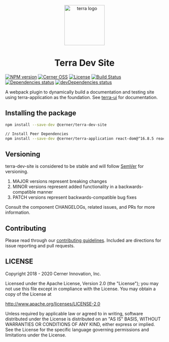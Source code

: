 <!-- Logo -->
<p align="center">
  <img height="128" width="128" src="https://github.com/cerner/terra-dev-site/raw/main/terra.png" alt="terra logo" />
</p>

<!-- Name -->
<h1 align="center">
  Terra Dev Site
</h1>

[![NPM version](https://badgen.net/npm/v/terra-dev-site)](https://www.npmjs.org/package/@cerner/terra-dev-site)
[![Cerner OSS](https://badgen.net/badge/Cerner/OSS/blue)](http://engineering.cerner.com/2014/01/cerner-and-open-source/)
[![License](https://badgen.net/github/license/cerner/terra-dev-site)](https://github.com/cerner/terra-dev-site/blob/main/LICENSE)
[![Build Status](https://badgen.net/travis/cerner/terra-dev-site)](https://travis-ci.com/cerner/terra-dev-site)
[![Dependencies status](https://badgen.net/david/dep/cerner/terra-dev-site)](https://david-dm.org/cerner/terra-dev-site)
[![devDependencies status](https://badgen.net/david/dev/cerner/terra-dev-site)](https://david-dm.org/cerner/terra-dev-site?type=dev)

A webpack plugin to dynamically build a documentation and testing site using terra-application as the foundation. See [terra-ui](https://engineering.cerner.com/terra-ui/dev_tools/terra-dev-site/terra-dev-site/about) for documentation.

## Installing the package

```bash
npm install --save-dev @cerner/terra-dev-site

// Install Peer Dependencies
npm install --save-dev @cerner/terra-application react-dom@^16.8.5 react@^16.8.5 webpack@^4.28.1
```

## Versioning

terra-dev-site is considered to be stable and will follow [SemVer](https://semver.org/) for versioning.

1. MAJOR versions represent breaking changes
2. MINOR versions represent added functionality in a backwards-compatible manner
3. PATCH versions represent backwards-compatible bug fixes

Consult the component CHANGELOGs, related issues, and PRs for more information.

## Contributing

Please read through our [contributing guidelines](https://engineering.cerner.com/terra-ui/about/terra-ui/contributing/contribution-guidelines). Included are directions for issue reporting and pull requests.

## LICENSE

Copyright 2018 - 2020 Cerner Innovation, Inc.

Licensed under the Apache License, Version 2.0 (the "License"); you may not use this file except in compliance with the License. You may obtain a copy of the License at

<http://www.apache.org/licenses/LICENSE-2.0>

Unless required by applicable law or agreed to in writing, software distributed under the License is distributed on an "AS IS" BASIS, WITHOUT WARRANTIES OR CONDITIONS OF ANY KIND, either express or implied. See the License for the specific language governing permissions and limitations under the License.
